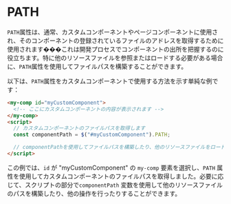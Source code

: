 # PATH

`PATH`属性は、通常、カスタムコンポーネントやページコンポーネントに使用され、そのコンポーネントの登録されているファイルのアドレスを取得するために使用されます���これは開発プロセスでコンポーネントの出所を把握するのに役立ちます。特に他のリソースファイルを参照またはロードする必要がある場合に、`PATH`属性を使用してファイルパスを構築することができます。

以下は、`PATH`属性をカスタムコンポーネントで使用する方法を示す単純な例です：

```html
<my-comp id="myCustomComponent">
  <!-- ここにカスタムコンポーネントの内容が表示されます -->
</my-comp>
<script>
  // カスタムコンポーネントのファイルパスを取得します
  const componentPath = $("#myCustomComponent").PATH;

  // componentPathを使用してファイルパスを構築したり、他のリソースファイルをロードしたりすることができます
</script>
```

この例では、`id` が "myCustomComponent" の `my-comp` 要素を選択し、`PATH` 属性を使用してカスタムコンポーネントのファイルパスを取得しました。必要に応じて、スクリプトの部分で`componentPath` 変数を使用して他のリソースファイルのパスを構築したり、他の操作を行ったりすることができます。